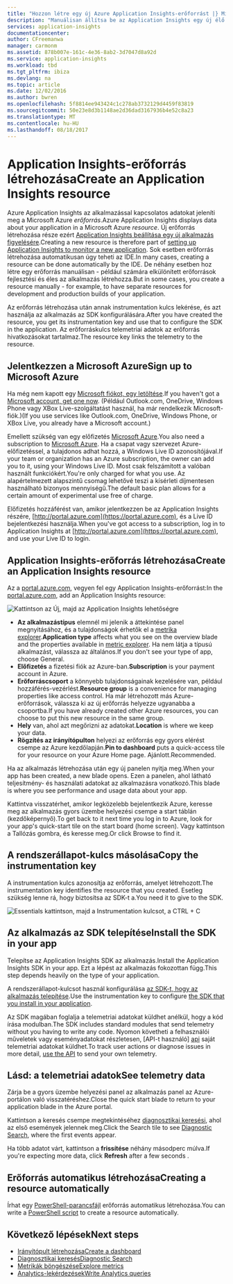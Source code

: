 ```yaml
---
title: "Hozzon létre egy új Azure Application Insights-erőforrást |} Microsoft Docs"
description: "Manuálisan állítsa be az Application Insights egy új élő alkalmazás figyelését."
services: application-insights
documentationcenter: 
author: CFreemanwa
manager: carmonm
ms.assetid: 878b007e-161c-4e36-8ab2-3d7047d8a92d
ms.service: application-insights
ms.workload: tbd
ms.tgt_pltfrm: ibiza
ms.devlang: na
ms.topic: article
ms.date: 12/02/2016
ms.author: bwren
ms.openlocfilehash: 5f8814ee943424c1c278ab3732129d4459f83819
ms.sourcegitcommit: 50e23e8d3b1148ae2d36dad3167936b4e52c8a23
ms.translationtype: MT
ms.contentlocale: hu-HU
ms.lasthandoff: 08/18/2017
---
```

# <a name="create-an-application-insights-resource"></a><span data-ttu-id="1a135-103">Application Insights-erőforrás létrehozása</span><span class="sxs-lookup"><span data-stu-id="1a135-103">Create an Application Insights resource</span></span>
<span data-ttu-id="1a135-104">Azure Application Insights az alkalmazással kapcsolatos adatokat jeleníti meg a Microsoft Azure *erőforrás*.</span><span class="sxs-lookup"><span data-stu-id="1a135-104">Azure Application Insights displays data about your application in a Microsoft Azure *resource*.</span></span> <span data-ttu-id="1a135-105">Új erőforrás létrehozása része ezért [Application Insights beállítása egy új alkalmazás figyelésére][start].</span><span class="sxs-lookup"><span data-stu-id="1a135-105">Creating a new resource is therefore part of [setting up Application Insights to monitor a new application][start].</span></span> <span data-ttu-id="1a135-106">Sok esetben erőforrás létrehozása automatikusan úgy teheti az IDE.</span><span class="sxs-lookup"><span data-stu-id="1a135-106">In many cases, creating a resource can be done automatically by the IDE.</span></span> <span data-ttu-id="1a135-107">De néhány esetben hoz létre egy erőforrás manuálisan - például számára elkülönített erőforrások fejlesztési és éles az alkalmazás létrehozza.</span><span class="sxs-lookup"><span data-stu-id="1a135-107">But in some cases, you create a resource manually - for example, to have separate resources for development and production builds of your application.</span></span>

<span data-ttu-id="1a135-108">Az erőforrás létrehozása után annak instrumentation kulcs lekérése, és azt használja az alkalmazás az SDK konfigurálására.</span><span class="sxs-lookup"><span data-stu-id="1a135-108">After you have created the resource, you get its instrumentation key and use that to configure the SDK in the application.</span></span> <span data-ttu-id="1a135-109">Az erőforráskulcs telemetriai adatok az erőforrás hivatkozásokat tartalmaz.</span><span class="sxs-lookup"><span data-stu-id="1a135-109">The resource key links the telemetry to the resource.</span></span>

## <a name="sign-up-to-microsoft-azure"></a><span data-ttu-id="1a135-110">Jelentkezzen a Microsoft Azure</span><span class="sxs-lookup"><span data-stu-id="1a135-110">Sign up to Microsoft Azure</span></span>
<span data-ttu-id="1a135-111">Ha még nem kapott egy [Microsoft fiókot, egy letöltése](http://live.com).</span><span class="sxs-lookup"><span data-stu-id="1a135-111">If you haven't got a [Microsoft account, get one now](http://live.com).</span></span> <span data-ttu-id="1a135-112">(Például Outlook.com, OneDrive, Windows Phone vagy XBox Live-szolgáltatást használ, ha már rendelkezik Microsoft-fiók.)</span><span class="sxs-lookup"><span data-stu-id="1a135-112">(If you use services like Outlook.com, OneDrive, Windows Phone, or XBox Live, you already have a Microsoft account.)</span></span>

<span data-ttu-id="1a135-113">Emellett szükség van egy előfizetés [Microsoft Azure](http://azure.com).</span><span class="sxs-lookup"><span data-stu-id="1a135-113">You also need a subscription to [Microsoft Azure](http://azure.com).</span></span> <span data-ttu-id="1a135-114">Ha a csapat vagy szervezet Azure-előfizetéssel, a tulajdonos adhat hozzá, a Windows Live ID azonosítójával.</span><span class="sxs-lookup"><span data-stu-id="1a135-114">If your team or organization has an Azure subscription, the owner can add you to it, using your Windows Live ID.</span></span> <span data-ttu-id="1a135-115">Most csak felszámított a valóban használt funkciókért.</span><span class="sxs-lookup"><span data-stu-id="1a135-115">You're only charged for what you use.</span></span> <span data-ttu-id="1a135-116">Az alapértelmezett alapszintű csomag lehetővé teszi a kísérleti díjmentesen használható bizonyos mennyiségű.</span><span class="sxs-lookup"><span data-stu-id="1a135-116">The default basic plan allows for a certain amount of experimental use free of charge.</span></span>

<span data-ttu-id="1a135-117">Előfizetés hozzáférést van, amikor jelentkezzen be az Application Insights részére, [http://portal.azure.com](https://portal.azure.com), és a Live ID bejelentkezési használja.</span><span class="sxs-lookup"><span data-stu-id="1a135-117">When you've got access to a subscription, log in to Application Insights at [http://portal.azure.com](https://portal.azure.com), and use your Live ID to login.</span></span>

## <a name="create-an-application-insights-resource"></a><span data-ttu-id="1a135-118">Application Insights-erőforrás létrehozása</span><span class="sxs-lookup"><span data-stu-id="1a135-118">Create an Application Insights resource</span></span>
<span data-ttu-id="1a135-119">Az a [portal.azure.com](https://portal.azure.com), vegyen fel egy Application Insights-erőforrást:</span><span class="sxs-lookup"><span data-stu-id="1a135-119">In the [portal.azure.com](https://portal.azure.com), add an Application Insights resource:</span></span>

![Kattintson az Új, majd az Application Insights lehetőségre](./media/app-insights-create-new-resource/01-new.png)

* <span data-ttu-id="1a135-121">**Az alkalmazástípus** elemnél mi jelenik a áttekintése panel megnyitásához, és a tulajdonságok érhetők el a [metrika explorer][metrics].</span><span class="sxs-lookup"><span data-stu-id="1a135-121">**Application type** affects what you see on the overview blade and the properties available in [metric explorer][metrics].</span></span> <span data-ttu-id="1a135-122">Ha nem látja a típusú alkalmazást, válassza az általános.</span><span class="sxs-lookup"><span data-stu-id="1a135-122">If you don't see your type of app, choose General.</span></span>
* <span data-ttu-id="1a135-123">**Előfizetés** a fizetési fiók az Azure-ban.</span><span class="sxs-lookup"><span data-stu-id="1a135-123">**Subscription** is your payment account in Azure.</span></span>
* <span data-ttu-id="1a135-124">**Erőforráscsoport** a könnyebb tulajdonságainak kezelésére van, például hozzáférés-vezérlést.</span><span class="sxs-lookup"><span data-stu-id="1a135-124">**Resource group** is a convenience for managing properties like access control.</span></span> <span data-ttu-id="1a135-125">Ha már létrehozott más Azure-erőforrások, válassza ki az új erőforrás helyezze ugyanabba a csoportba.</span><span class="sxs-lookup"><span data-stu-id="1a135-125">If you have already created other Azure resources, you can choose to put this new resource in the same group.</span></span>
* <span data-ttu-id="1a135-126">**Hely** van, ahol azt megőrizni az adatokat.</span><span class="sxs-lookup"><span data-stu-id="1a135-126">**Location** is where we keep your data.</span></span>
* <span data-ttu-id="1a135-127">**Rögzítés az irányítópulton** helyezi az erőforrás egy gyors elérést csempe az Azure kezdőlapján.</span><span class="sxs-lookup"><span data-stu-id="1a135-127">**Pin to dashboard** puts a quick-access tile for your resource on your Azure Home page.</span></span> <span data-ttu-id="1a135-128">Ajánlott.</span><span class="sxs-lookup"><span data-stu-id="1a135-128">Recommended.</span></span>

<span data-ttu-id="1a135-129">Ha az alkalmazás létrehozása után egy új panelen nyitja meg.</span><span class="sxs-lookup"><span data-stu-id="1a135-129">When your app has been created, a new blade opens.</span></span> <span data-ttu-id="1a135-130">Ezen a panelen, ahol látható teljesítmény- és használati adatokat az alkalmazásra vonatkozó.</span><span class="sxs-lookup"><span data-stu-id="1a135-130">This blade is where you see performance and usage data about your app.</span></span> 

<span data-ttu-id="1a135-131">Kattintva visszatérhet, amikor legközelebb bejelentkezik Azure, keresse meg az alkalmazás gyors üzembe helyezési csempe a start táblán (kezdőképernyő).</span><span class="sxs-lookup"><span data-stu-id="1a135-131">To get back to it next time you log in to Azure, look for your app's quick-start tile on the start board (home screen).</span></span> <span data-ttu-id="1a135-132">Vagy kattintson a Tallózás gombra, és keresse meg.</span><span class="sxs-lookup"><span data-stu-id="1a135-132">Or click Browse to find it.</span></span>

## <a name="copy-the-instrumentation-key"></a><span data-ttu-id="1a135-133">A rendszerállapot-kulcs másolása</span><span class="sxs-lookup"><span data-stu-id="1a135-133">Copy the instrumentation key</span></span>
<span data-ttu-id="1a135-134">A instrumentation kulcs azonosítja az erőforrás, amelyet létrehozott.</span><span class="sxs-lookup"><span data-stu-id="1a135-134">The instrumentation key identifies the resource that you created.</span></span> <span data-ttu-id="1a135-135">Esetleg szükség lenne rá, hogy biztosítsa az SDK-t a.</span><span class="sxs-lookup"><span data-stu-id="1a135-135">You need it to give to the SDK.</span></span>

![Essentials kattintson, majd a Instrumentation kulcsot, a CTRL + C](./media/app-insights-create-new-resource/02-props.png)

## <a name="install-the-sdk-in-your-app"></a><span data-ttu-id="1a135-137">Az alkalmazás az SDK telepítése</span><span class="sxs-lookup"><span data-stu-id="1a135-137">Install the SDK in your app</span></span>
<span data-ttu-id="1a135-138">Telepítse az Application Insights SDK az alkalmazás.</span><span class="sxs-lookup"><span data-stu-id="1a135-138">Install the Application Insights SDK in your app.</span></span> <span data-ttu-id="1a135-139">Ezt a lépést az alkalmazás fokozottan függ.</span><span class="sxs-lookup"><span data-stu-id="1a135-139">This step depends heavily on the type of your application.</span></span> 

<span data-ttu-id="1a135-140">A rendszerállapot-kulcsot használ konfigurálása [az SDK-t, hogy az alkalmazás telepítése][start].</span><span class="sxs-lookup"><span data-stu-id="1a135-140">Use the instrumentation key to configure [the SDK that you install in your application][start].</span></span>

<span data-ttu-id="1a135-141">Az SDK magában foglalja a telemetriai adatokat küldhet anélkül, hogy a kód írása modulban.</span><span class="sxs-lookup"><span data-stu-id="1a135-141">The SDK includes standard modules that send telemetry without you having to write any code.</span></span> <span data-ttu-id="1a135-142">Nyomon követheti a felhasználói műveletek vagy eseményadatokat részletesen, [API-t használó] [ api] saját telemetriai adatokat küldhet.</span><span class="sxs-lookup"><span data-stu-id="1a135-142">To track user actions or diagnose issues in more detail, [use the API][api] to send your own telemetry.</span></span>

## <span data-ttu-id="1a135-143"><a name="monitor"></a>Lásd: a telemetriai adatok</span><span class="sxs-lookup"><span data-stu-id="1a135-143"><a name="monitor"></a>See telemetry data</span></span>
<span data-ttu-id="1a135-144">Zárja be a gyors üzembe helyezési panel az alkalmazás panel az Azure-portálon való visszatéréshez.</span><span class="sxs-lookup"><span data-stu-id="1a135-144">Close the quick start blade to return to your application blade in the Azure portal.</span></span>

<span data-ttu-id="1a135-145">Kattintson a keresés csempe megtekintéséhez [diagnosztikai keresési][diagnostic], ahol az első események jelennek meg.</span><span class="sxs-lookup"><span data-stu-id="1a135-145">Click the Search tile to see [Diagnostic Search][diagnostic], where the first events appear.</span></span> 

<span data-ttu-id="1a135-146">Ha több adatot várt, kattintson a **frissítése** néhány másodperc múlva.</span><span class="sxs-lookup"><span data-stu-id="1a135-146">If you're expecting more data, click **Refresh** after a few seconds  .</span></span>

## <a name="creating-a-resource-automatically"></a><span data-ttu-id="1a135-147">Erőforrás automatikus létrehozása</span><span class="sxs-lookup"><span data-stu-id="1a135-147">Creating a resource automatically</span></span>
<span data-ttu-id="1a135-148">Írhat egy [PowerShell-parancsfájl](app-insights-powershell.md) erőforrás automatikus létrehozása.</span><span class="sxs-lookup"><span data-stu-id="1a135-148">You can write a [PowerShell script](app-insights-powershell.md) to create a resource automatically.</span></span>

## <a name="next-steps"></a><span data-ttu-id="1a135-149">Következő lépések</span><span class="sxs-lookup"><span data-stu-id="1a135-149">Next steps</span></span>
* [<span data-ttu-id="1a135-150">Irányítópult létrehozása</span><span class="sxs-lookup"><span data-stu-id="1a135-150">Create a dashboard</span></span>](app-insights-dashboards.md)
* [<span data-ttu-id="1a135-151">Diagnosztikai keresés</span><span class="sxs-lookup"><span data-stu-id="1a135-151">Diagnostic Search</span></span>](app-insights-diagnostic-search.md)
* [<span data-ttu-id="1a135-152">Metrikák böngészése</span><span class="sxs-lookup"><span data-stu-id="1a135-152">Explore metrics</span></span>](app-insights-metrics-explorer.md)
* [<span data-ttu-id="1a135-153">Analytics-lekérdezések</span><span class="sxs-lookup"><span data-stu-id="1a135-153">Write Analytics queries</span></span>](app-insights-analytics.md)

<!--Link references-->

[api]: app-insights-api-custom-events-metrics.md
[diagnostic]: app-insights-diagnostic-search.md
[metrics]: app-insights-metrics-explorer.md
[start]: app-insights-overview.md


